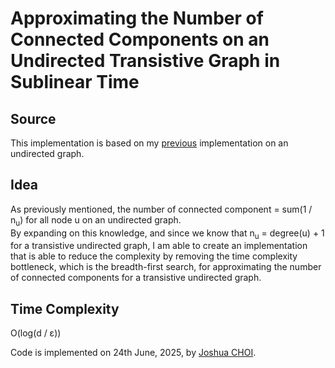 # Approximating the Number of Connected Components on an Undirected Transistive Graph in Sublinear Time

## Source
This implementation is based on my [previous](https://github.com/joshuaSYSS/ApproxCC) implementation on an undirected graph.

## Idea
As previously mentioned, the number of connected component = sum(1 / n<sub>u</sub>) for all node u on an undirected graph.<br>
By expanding on this knowledge, and since we know that n<sub>u</sub> = degree(u) + 1 for a transistive undirected graph, I am able to create an implementation that is able to reduce the complexity by removing the time complexity bottleneck, which is the breadth-first search, for approximating the number of connected components for a transistive undirected graph.

## Time Complexity
O(log(d / ε))

Code is implemented on 24th June, 2025, by [Joshua CHOI](https://joshuasyss.github.io/).
